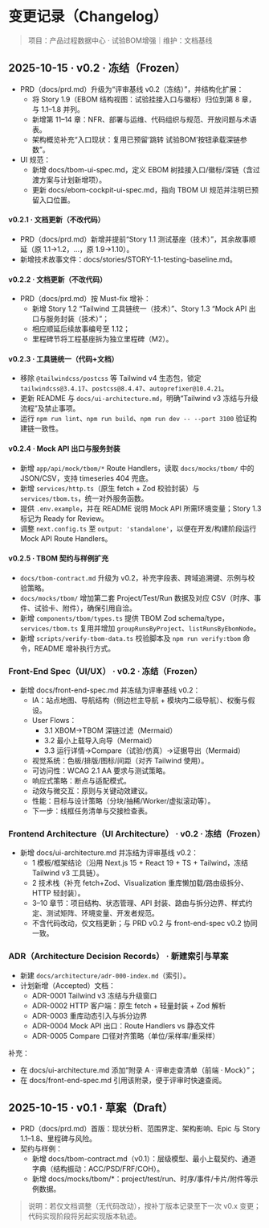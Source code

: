 # 变更记录（Changelog）

> 项目：产品过程数据中心 · 试验BOM增强｜维护：文档基线

## 2025-10-15 · v0.2 · 冻结（Frozen）
- PRD（docs/prd.md）升级为“评审基线 v0.2（冻结）”，并结构化扩展：
  - 将 Story 1.9（EBOM 结构视图：试验挂接入口与徽标）归位到第 8 章，与 1.1–1.8 并列。
  - 新增第 11–14 章：NFR、部署与运维、代码组织与规范、开放问题与术语表。
  - 架构概览补充“入口现状：复用已预留‘跳转 试验BOM’按钮承载深链参数”。
- UI 规范：
  - 新增 docs/tbom-ui-spec.md，定义 EBOM 树挂接入口/徽标/深链（含过渡方案与计划新增项）。
  - 更新 docs/ebom-cockpit-ui-spec.md，指向 TBOM UI 规范并注明已预留入口位置。
  
#### v0.2.1 · 文档更新（不改代码）
- PRD（docs/prd.md）新增并提前“Story 1.1 测试基座（技术）”，其余故事顺延（原 1.1→1.2，…，原 1.9→1.10）。
- 新增技术故事文件：docs/stories/STORY-1.1-testing-baseline.md。

#### v0.2.2 · 文档更新（不改代码）
- PRD（docs/prd.md）按 Must-fix 增补：
  - 新增 Story 1.2 “Tailwind 工具链统一（技术）”、Story 1.3 “Mock API 出口与服务封装（技术）”；
  - 相应顺延后续故事编号至 1.12；
  - 里程碑节将工程基座拆为独立里程碑（M2）。

#### v0.2.3 · 工具链统一（代码+文档）
- 移除 `@tailwindcss/postcss` 等 Tailwind v4 生态包，锁定 `tailwindcss@3.4.17`、`postcss@8.4.47`、`autoprefixer@10.4.21`。
- 更新 README 与 `docs/ui-architecture.md`，明确“Tailwind v3 冻结与升级流程”及禁止事项。
- 运行 `npm run lint`、`npm run build`、`npm run dev -- --port 3100` 验证构建链一致性。

#### v0.2.4 · Mock API 出口与服务封装
- 新增 `app/api/mock/tbom/*` Route Handlers，读取 `docs/mocks/tbom/` 中的 JSON/CSV，支持 timeseries 404 兜底。
- 新增 `services/http.ts`（原生 fetch + Zod 校验封装）与 `services/tbom.ts`，统一对外服务函数。
- 提供 `.env.example`，并在 README 说明 Mock API 所需环境变量；Story 1.3 标记为 Ready for Review。
- 调整 `next.config.ts` 至 `output: 'standalone'`，以便在开发/构建阶段运行 Mock API Route Handlers。

#### v0.2.5 · TBOM 契约与样例扩充
- `docs/tbom-contract.md` 升级为 v0.2，补充字段表、跨域追溯键、示例与校验策略。
- `docs/mocks/tbom/` 增加第二套 Project/Test/Run 数据及对应 CSV（时序、事件、试验卡、附件），确保引用自洽。
- 新增 `components/tbom/types.ts` 提供 TBOM Zod schema/type，`services/tbom.ts` 复用并增加 `groupRunsByProject`、`listRunsByEbomNode`。
- 新增 `scripts/verify-tbom-data.ts` 校验脚本及 `npm run verify:tbom` 命令，README 增补执行方式。

### Front-End Spec（UI/UX） · v0.2 · 冻结（Frozen）
- 新增 docs/front-end-spec.md 并冻结为评审基线 v0.2：
  - IA：站点地图、导航结构（侧边栏主导航 + 模块内二级导航）、权衡与假设。
  - User Flows：
    - 3.1 XBOM→TBOM 深链过滤（Mermaid）
    - 3.2 最小上载导入向导（Mermaid）
    - 3.3 运行详情→Compare（试验/仿真）→证据导出（Mermaid）
  - 视觉系统：色板/排版/图标/间距（对齐 Tailwind 使用）。
  - 可访问性：WCAG 2.1 AA 要求与测试策略。
  - 响应式策略：断点与适配模式。
  - 动效与微交互：原则与关键动效建议。
  - 性能：目标与设计策略（分块/抽稀/Worker/虚拟滚动等）。
  - 下一步：线框任务清单与交接检查表。

### Frontend Architecture（UI Architecture） · v0.2 · 冻结（Frozen）
- 新增 docs/ui-architecture.md 并冻结为评审基线 v0.2：
  - 1 模板/框架结论（沿用 Next.js 15 + React 19 + TS + Tailwind，冻结 Tailwind v3 工具链）。
  - 2 技术栈（补充 fetch+Zod、Visualization 重库懒加载/路由级拆分、HTTP 轻封装）。
  - 3–10 章节：项目结构、状态管理、API 封装、路由与拆分边界、样式约定、测试矩阵、环境变量、开发者规范。
  - 不含代码改动，仅文档更新；与 PRD v0.2 与 front-end-spec v0.2 协同一致。

### ADR（Architecture Decision Records） · 新建索引与草案
- 新建 `docs/architecture/adr-000-index.md`（索引）。
- 计划新增（Accepted）文档：
  - ADR-0001 Tailwind v3 冻结与升级窗口
  - ADR-0002 HTTP 客户端：原生 fetch + 轻量封装 + Zod 解析
  - ADR-0003 重库动态引入与拆分边界
  - ADR-0004 Mock API 出口：Route Handlers vs 静态文件
  - ADR-0005 Compare 口径对齐策略（单位/采样率/重采样）

补充：
- 在 docs/ui-architecture.md 添加“附录 A · 评审走查清单（前端 · Mock）”；
- 在 docs/front-end-spec.md 引用该附录，便于评审时快速查阅。

## 2025-10-15 · v0.1 · 草案（Draft）
- PRD（docs/prd.md）首版：现状分析、范围界定、架构影响、Epic 与 Story 1.1–1.8、里程碑与风险。
- 契约与样例：
  - 新增 docs/tbom-contract.md（v0.1）：层级模型、最小上载契约、通道字典（结构振动：ACC/PSD/FRF/COH）。
  - 新增 docs/mocks/tbom/*：project/test/run、时序/事件/卡片/附件等示例数据。

> 说明：若仅文档调整（无代码改动），按补丁版本记录至下一次 v0.x 变更；代码实现阶段将另起实现版本轨迹。

